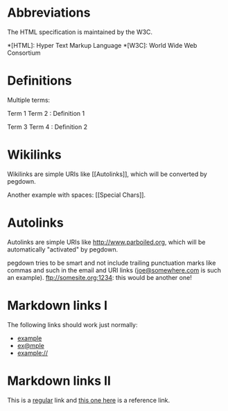 
# Abbreviations

The HTML specification is maintained by the W3C.

*[HTML]: Hyper Text Markup Language
*[W3C]:  World Wide Web Consortium

# Definitions

Multiple terms:

Term 1
Term 2
:   Definition 1

Term 3
Term 4
:   Definition 2

# Wikilinks

Wikilinks are simple URIs like [[Autolinks]],
which will be converted by pegdown.

Another example with spaces: [[Special Chars]].

# Autolinks

Autolinks are simple URIs like http://www.parboiled.org,
which will be automatically "activated" by pegdown.

pegdown tries to be smart and not include trailing
punctuation marks like commas and such in the email
and URI links (joe@somewhere.com is such an example).
ftp://somesite.org:1234: this would be another one!

# Markdown links I

The following links should work just normally:

* [example](http://example)
* [ex@mple](http://example)
* [example://](http://example)

# Markdown links II

This is a [regular](http://regular.com) link and
[this one here][] is a reference link.

  [this one here]: http://blabla.com
  
  